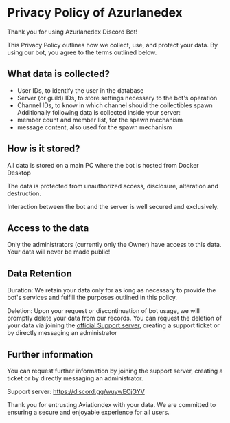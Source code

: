 # Privacy Policy of Azurlanedex
Thank you for using Azurlanedex Discord Bot!

This Privacy Policy outlines how we collect, use, and protect your data. By using our bot, you agree to the terms outlined below.
## What data is collected?
* User IDs, to identify the user in the database
* Server (or guild) IDs, to store settings necessary to the bot's operation
* Channel IDs, to know in which channel should the collectibles spawn
Additionally following data is collected inside your server:
* member count and member list, for the spawn mechanism
* message content, also used for the spawn mechanism

## How is it stored?
All data is stored on a main PC where the bot is hosted from Docker Desktop

The data is protected from unauthorized access, disclosure, alteration and destruction.

Interaction between the bot and the server is well secured and exclusively.

## Access to the data
Only the administrators (currently only the Owner) have access to this data.
Your data will never be made public!

## Data Retention
Duration: We retain your data only for as long as necessary to provide the bot's services and fulfill the purposes outlined in this policy.

Deletion: Upon your request or discontinuation of bot usage, we will promptly delete your data from our records. You can request the deletion of your data via joining the [official Support server](https://discord.gg/wuywECjGYV), creating a support ticket or by directly messaging an administrator

## Further information
You can request further information by joining the support server, creating a ticket or by directly messaging an administrator.


Support server: https://discord.gg/wuywECjGYV

Thank you for entrusting Aviationdex with your data. We are committed to ensuring a secure and enjoyable experience for all users.
